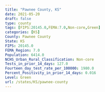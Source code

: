```yaml
---
title: "Pawnee County, KS"
date: 2021-05-20
draft: false
type: county
tags: [FIPS:20145.0,FEMA:7.0,Non-core,Green]
categories: [KS]
County: Pawnee County
State: KS
FIPS: 20145.0
FEMA_Region: 7.0
Population: 6414.0
NCHS_Urban_Rural_Classification: Non-core
Tests_in_prior_14_days: 127.0
Fourteen_day_test_rate_per_100000: 1980.0
Percent_Positivity_in_prior_14_days: 0.016
Level: Green
url: /states/KS/pawnee-county
---
```



